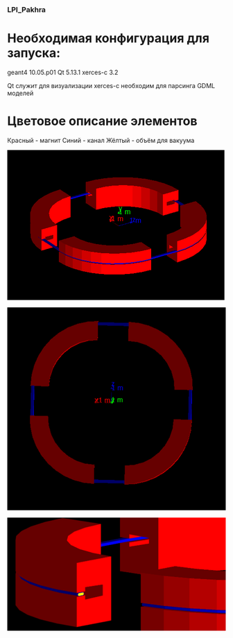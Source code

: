 ### LPI_Pakhra
# Необходимая конфигурация для запуска:
geant4 10.05.p01
Qt 5.13.1
xerces-c 3.2

Qt служит для визуализации
xerces-c необходим для парсинга GDML моделей

# Цветовое описание элементов
Красный - магнит
Синий - канал
Жёлтый - объём для вакуума

![main view ](doc/1.bmp)

![top view](doc/2.bmp)

![side view](doc/3.bmp)